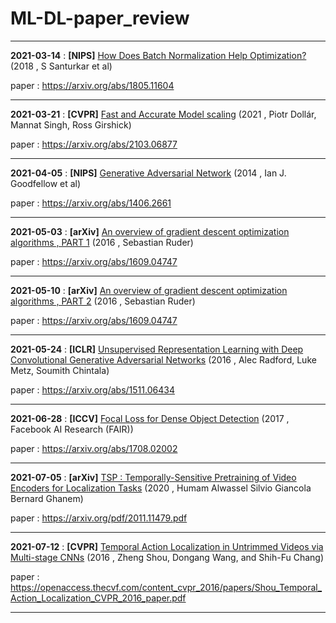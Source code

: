 # ML-DL-paper_review


---

 **2021-03-14** : **[NIPS]** [How Does Batch Normalization Help Optimization?](http://server.rcv.sejong.ac.kr:8080/2021/03/14/nips-2018-how-does-batch-normalization-help-optimization/) (2018 , S Santurkar et al)
 
 paper : https://arxiv.org/abs/1805.11604
 
 ---
 
**2021-03-21** : **[CVPR]** [Fast and Accurate Model scaling](http://server.rcv.sejong.ac.kr:8080/2021/03/21/cvpr-2021-fast-and-accurate-model-scaling/) (2021 , Piotr Dollár, Mannat Singh, Ross Girshick)
 
 paper : https://arxiv.org/abs/2103.06877
 
 ---

**2021-04-05** : **[NIPS]** [Generative Adversarial Network](http://server.rcv.sejong.ac.kr:8080/2021/04/03/nips-generative-adversarial-network-2014-ian-j-goodfellow-et-al/) (2014 , Ian J. Goodfellow et al)
 
 paper : https://arxiv.org/abs/1406.2661
 
 ---
 
 **2021-05-03** : **[arXiv]** [An overview of gradient descent optimization algorithms , PART 1](http://server.rcv.sejong.ac.kr:8080/2021/05/02/an-overview-of-gradient-descent-optimization-algorithms-part-1/) (2016 , Sebastian Ruder)
 
 paper : https://arxiv.org/abs/1609.04747
 
 ---

 **2021-05-10** : **[arXiv]** [An overview of gradient descent optimization algorithms , PART 2](http://server.rcv.sejong.ac.kr:8080/2021/05/09/an-overview-of-gradient-descent-optimization-algorithms-part-2/) (2016 , Sebastian Ruder)
 
 paper : https://arxiv.org/abs/1609.04747
 
 ---
 
  **2021-05-24** : **[ICLR]** [Unsupervised Representation Learning with Deep Convolutional Generative Adversarial Networks](http://server.rcv.sejong.ac.kr:8080/2021/05/23/iclr-2016-unsupervised-representation-learning-with-deep-convolutional-generative-adversarial-networks/) (2016 , Alec Radford, Luke Metz, Soumith Chintala)
 
 paper : https://arxiv.org/abs/1511.06434
 
 ---
 
   **2021-06-28** : **[ICCV]** [Focal Loss for Dense Object Detection](http://server.rcv.sejong.ac.kr:8080/2021/06/28/iccv-2017-focal-loss-for-dense-object-detection/) (2017 , Facebook AI Research (FAIR))
 
 paper : https://arxiv.org/abs/1708.02002
 
 ---

   **2021-07-05** : **[arXiv]** [TSP : Temporally-Sensitive Pretraining of Video Encoders for Localization Tasks](http://server.rcv.sejong.ac.kr:8080/2021/07/05/tsp-temporally-sensitive-pretraining-of-video-encoders-for-localization-tasks-2/) (2020 , Humam Alwassel Silvio Giancola Bernard Ghanem)
 
 paper : https://arxiv.org/pdf/2011.11479.pdf
 
 ---
 
   **2021-07-12** : **[CVPR]** [Temporal Action Localization in Untrimmed Videos via Multi-stage CNNs](http://server.rcv.sejong.ac.kr:8080/2021/07/12/cvpr-2016-temporal-action-localization-in-untrimmed-videos-via-multi-stage-cnns/) (2016 , Zheng Shou, Dongang Wang, and Shih-Fu Chang)
 
 paper : https://openaccess.thecvf.com/content_cvpr_2016/papers/Shou_Temporal_Action_Localization_CVPR_2016_paper.pdf
 
 ---
